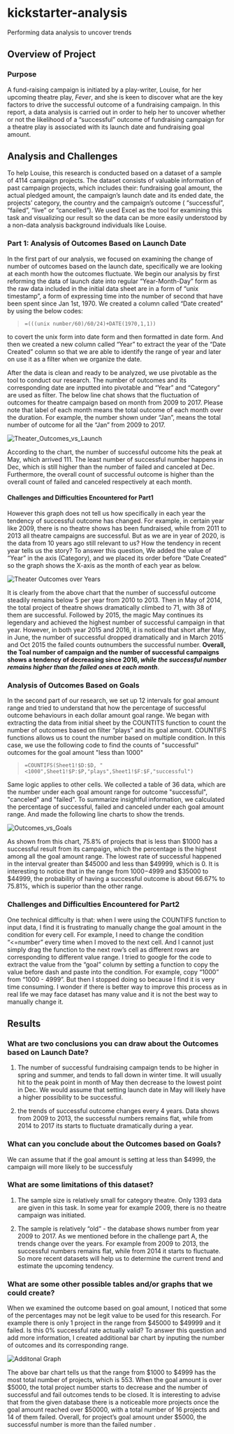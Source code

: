 # kickstarter-analysis
Performing data analysis to uncover trends
## Overview of Project
### Purpose

A fund-raising campaign is initiated by a play-writer, Louise, for her upcoming theatre play, _Fever_, and she is keen to discover what are the key factors to drive the successful outcome of a fundraising campaign. In this report, a data analysis is carried out in order to help her to uncover whether or not the likelihood of a “successful” outcome of fundraising campaign for a theatre play is associated with its launch date and fundraising goal amount. 


## Analysis and Challenges

To help Louise, this research is conducted based on a dataset of a sample of 4114 campaign projects. The dataset consists of valuable information of past campaign projects, which includes their: fundraising goal amount, the actual pledged amount, the campaign’s launch date and its ended date, the projects’ category, the country and the campaign’s outcome ( “successful”, “failed”, “live” or “cancelled”). We used Excel as the tool for examining this task and visualizing our result so the data can be more easily understood by a non-data analysis background individuals like Louise. 

### Part 1: Analysis of Outcomes Based on Launch Date

In the first part of our analysis, we focused on examining the change of number of outcomes based on the launch date, specifically we are looking at each month how the outcomes fluctuate. We begin our analysis by first reforming the data of launch date into regular “Year-Month-Day” form as the raw data included in the initial data sheet are in a form of “unix timestamp”, a form of expressing time into the number of second that have been spent since Jan 1st, 1970. We created a column called “Date created” by using the below codes:
>```=(((unix number/60)/60/24)+DATE(1970,1,1))``` 

to covert the unix form into date form and then formatted in date form. And then we created a new column called “Year” to extract the year of the “Date Created” column so that we are able to identify the range of year and later on use it as a filter when we organize the date. 

After the data is clean and ready to be analyzed, we use pivotable as the tool to conduct our research. The number of outcomes and its corresponding date are inputted into pivotable and “Year” and “Category” are used as filter. The below line chat shows that the fluctuation of outcomes for theatre campaign based on month from 2009 to 2017. Please note that label of each month means the total outcome of each month over the duration. For example, the number shown under “Jan”, means the total number of outcome for all the “Jan” from 2009 to 2017. 

![Theater_Outcomes_vs_Launch](Theater_Outcomes_vs_Launch.png)

According to the chart, the number of successful outcome hits the peak at May, which arrived 111. The least number of successful number happens in Dec, which is still higher than the number of failed and canceled at Dec. Furthermore, the overall count of successful outcome is higher than the overall count of failed and canceled respectively at each month.

#### Challenges and Difficulties Encountered for Part1
However this graph does not tell us how specifically in each year the tendency of successful outcome has changed. For example, in certain year like 2009, there is no theatre shows has been fundraised, while from 2011 to 2013 all theatre campaigns are successful. But as we are in year of 2020, is the data from 10 years ago still relevant to us? How the tendency in recent year tells us the story? To answer this question, We added the value of “Year” in the axis (Category), and we placed its order before “Date Created” so the graph shows the X-axis as the month of each year as below. 

![Theater Outcomes over Years](Chanllenge1.png)

It is clearly from the above chart that the number of successful outcome steadily remains below 5 per year from 2010 to 2013. Then in May of 2014, the total project of theatre shows dramatically climbed to 71, with 38 of them are successful. Followed by 2015, the magic May continues its legendary and achieved the highest number of successful campaign in that year. However, in both year 2015 and 2016, it is noticed that short after May, in June, the number of successful dropped dramatically and in March 2015 and Oct 2015 the failed counts outnumbers the successful number. **Overall, the Toal number of campaign and the number of successful campaigns shows a tendency of decreasing since 2016, _while the successful number remains higher than the failed ones at each month_**. 
 
 
### Analysis of Outcomes Based on Goals

In the second part of our research, we set up 12 intervals for goal amount range and tried to understand that how the percentage of successful outcome behaviours in each dollar amount goal range. We began with extracting the data from initial sheet by the COUNTITS function to count the number of outcomes based on filter “plays” and its goal amount. COUNTIFS functions allows us to count the number based on multiple condition. In this case, we use the following code to find the counts of "successful" outcomes for the goal amount "less than 1000"

>```=COUNTIFS(Sheet1!$D:$D, "<1000",Sheet1!$P:$P,"plays",Sheet1!$F:$F,"successful")```

Same logic applies to other cells. We collected a table of 36 data, which are the number under each goal amount range for outcome "successful", "canceled" and "failed". To summarize insightful information, we calculated the percentage of successful, failed and canceled under each goal amount range. And made the following line charts to show the trends. 

![Outcomes_vs_Goals](Outcomes_vs_Goals.png)

As shown from this chart, 75.8% of projects that is less than $1000 has a successful result from its campaign, which the percentage is the highest among all the goal amount range. The lowest rate of successful happened in the interval greater than $45000 and less than $49999, which is 0. It is interesting to notice that in the range from $1000-$4999 and $35000 to $44999, the probability of having a successful outcome is about 66.67% to 75.81%, which is superior than the other range.

### Challenges and Difficulties Encountered for Part2

One technical difficulty is that: when I were using the COUNTIFS function to input data, I find it is frustrating to manually change the goal amount in the condition for every cell. For example, I need to change the condition “<=number” every time when I moved to the next cell. And I cannot just simply drag the function to the next row’s cell as different rows are corresponding to different value range. I tried to google for the code to extract the value from the “goal” column by setting a function to copy the value before dash and paste into the condition. For example, copy “1000” from “1000 - 4999”. But then I stopped doing so because I find it is very time consuming. I wonder if there is better way to improve this process as in real life we may face dataset has many value and it is not the best way to manually change it.



## Results

### What are two conclusions you can draw about the Outcomes based on Launch Date?

1) The number of successful fundraising campaign tends to be higher in spring and summer, and tends to fall down in winter time. It will usually hit to the peak point in month of May then decrease to the lowest point in Dec. We would assume that setting launch date in May will likely have a higher possibility to be successful.

2) the trends of successful outcome changes every 4 years. Data shows from 2009 to 2013, the successful numbers remains flat, while from 2014 to 2017 its starts to fluctuate dramatically during a year. 


### What can you conclude about the Outcomes based on Goals?

We can assume that if the goal amount is setting at less than $4999, the campaign will more likely to be successfuly

### What are some limitations of this dataset?
1) The sample size is relatively small for category theatre. Only 1393 data are given in this task. In some year for example 2009, there is no theatre campaign was initiated.  

2) The sample is relatively “old” - the database shows number from year 2009 to 2017. As we mentioned before in the challenge part A, the trends change over the years. For example from 2009 to 2013, the successful numbers remains flat, while from 2014 it starts to fluctuate. So more recent datasets will help us to determine the current trend and estimate the upcoming tendency. 
  
### What are some other possible tables and/or graphs that we could create?

When we examined the outcome based on goal amount, I noticed that some of the percentages may not be legit value to be used for this research. For example there is only 1 project in the range from $45000 to $49999 and it failed. Is this 0% successful rate actually valid? To answer this question and add more information, I created additional bar chart by inputing the number of outcomes and its corresponding range. 

![Additonal Graph](Chanllenge2.png)

The above bar chart tells us that the range from $1000 to $4999 has the most total number of projects, which is 553. When the goal amount is over $5000, the total project number starts to decrease and the number of successful and fail outcomes tends to be closed. It is interesting to advise that from the given database there is a noticeable more projects once the goal amount reached over $50000, with a total number of 16 projects and 14 of them failed. Overall, for project’s goal amount under $5000, the successful number is more than the failed number . 
